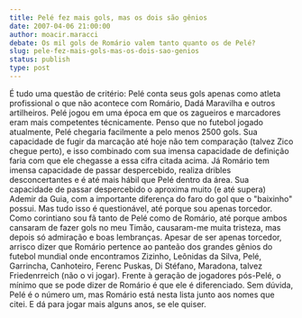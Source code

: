 ```yaml
---
title: Pelé fez mais gols, mas os dois são gênios
date: 2007-04-06 21:00:00
author: moacir.maracci
debate: Os mil gols de Romário valem tanto quanto os de Pelé?
slug: pele-fez-mais-gols-mas-os-dois-sao-genios
status: publish 
type: post
---
```


É tudo uma questão de critério: Pelé conta seus gols apenas como atleta profissional o que não acontece com Romário, Dadá Maravilha e outros artilheiros. Pelé jogou em uma época em que os zagueiros e marcadores eram mais competentes técnicamente. Penso que no futebol jogado atualmente, Pelé chegaria facilmente a pelo menos 2500 gols. Sua capacidade de fugir da marcação até hoje não tem comparação (talvez Zico chegue perto), e isso combinado com sua imensa capacidade de definição faria com que ele chegasse a essa cifra citada acima. Já Romário tem imensa capacidade de passar despercebido, realiza dribles desconcertantes e é até mais hábil que Pelé dentro da área. Sua capacidade de passar despercebido o aproxima muito (e até supera) Ademir da Guia, com a importante diferença do faro do gol que o "baixinho" possui. Mas tudo isso é questionável, até porque sou apenas torcedor. Como corintiano sou fã tanto de Pelé como de Romário, até porque ambos cansaram de fazer gols no meu Timão, causaram-me muita tristeza, mas depois só admiração e boas lembranças. Apesar de ser apenas torcedor, arrisco dizer que Romário pertence ao panteão dos grandes gênios do futebol mundial onde encontramos Zizinho, Leônidas da Silva, Pelé, Garrincha, Canhoteiro, Ferenc Puskas, Di Stéfano, Maradona, talvez Friedenrreich (não o vi jogar). Frente à geração de jogadores pós-Pelé, o mínimo que se pode dizer de Romário é que ele é diferenciado. Sem dúvida, Pelé é o número um, mas Romário está nesta lista junto aos nomes que citei. E dá para jogar mais alguns anos, se ele quiser.
